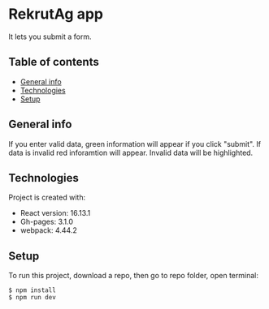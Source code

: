 # RekrutAg app

It lets you submit a form.

## Table of contents

- [General info](#general-info)
- [Technologies](#technologies)
- [Setup](#setup)

## General info

If you enter valid data, green information will appear if you click "submit". If data is invalid red inforamtion will appear. Invalid data will be highlighted.

## Technologies

Project is created with:

- React version: 16.13.1
- Gh-pages: 3.1.0
- webpack: 4.44.2

## Setup

To run this project, download a repo, then go to repo folder, open terminal:

```
$ npm install
$ npm run dev
```

